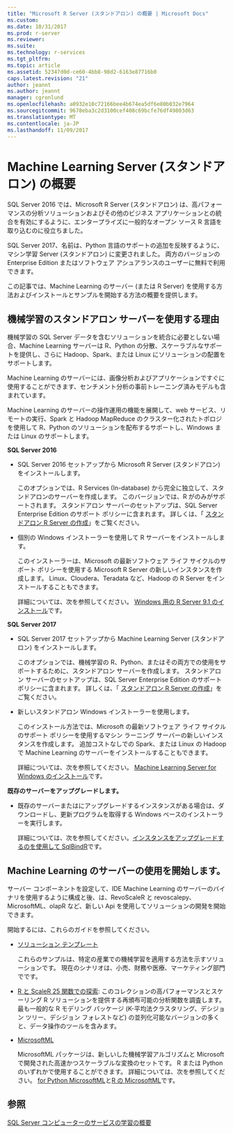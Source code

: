 ```yaml
---
title: "Microsoft R Server (スタンドアロン) の概要 | Microsoft Docs"
ms.custom: 
ms.date: 10/31/2017
ms.prod: r-server
ms.reviewer: 
ms.suite: 
ms.technology: r-services
ms.tgt_pltfrm: 
ms.topic: article
ms.assetid: 52347d0d-ce60-4bb8-98d2-6163e87716b0
caps.latest.revision: "21"
author: jeannt
ms.author: jeannt
manager: cgronlund
ms.openlocfilehash: a0932e10c72166bee4b674ea5df6e80b032e7964
ms.sourcegitcommit: 9678eba3c2d3100cef408c69bcfe76df49803d63
ms.translationtype: MT
ms.contentlocale: ja-JP
ms.lasthandoff: 11/09/2017
---
```

# <a name="getting-started-with-machine-learning-server-standalone"></a>Machine Learning Server (スタンドアロン) の概要
 
SQL Server 2016 では、Microsoft R Server (スタンドアロン) は、高パフォーマンスの分析ソリューションおよびその他のビジネス アプリケーションとの統合を有効にするように、エンタープライズに一般的なオープン ソース R 言語を取り込むのに役立ちました。  

SQL Server 2017、名前は、Python 言語のサポートの追加を反映するように、マシン学習 Server (スタンドアロン) に変更されました。 両方のバージョンの Enterprise Edition またはソフトウェア アシュアランスのユーザーに無料で利用できます。

この記事では、Machine Learning のサーバー (または R Server) を使用する方法およびインストールとサンプルを開始する方法の概要を提供します。

## <a name="why-use-a-standalone-server-for-machine-learning"></a>機械学習のスタンドアロン サーバーを使用する理由

機械学習の SQL Server データを含むソリューションを統合に必要としない場合、Machine Learning サーバーは R、Python の分散、スケーラブルなサポートを提供し、さらに Hadoop、Spark、または Linux にソリューションの配置をサポートします。

Machine Learning のサーバーには、画像分析およびアプリケーションですぐに使用することができます、センチメント分析の事前トレーニング済みモデルも含まれています。

Machine Learning のサーバーの操作運用の機能を展開して、web サービス、リモートの実行、Spark と Hadoop MapReduce のクラスター化されたトポロジを使用して R、Python のソリューションを配布するサポートし、Windows または Linux のサポートします。

**SQL Server 2016**

+ SQL Server 2016 セットアップから Microsoft R Server (スタンドアロン) をインストールします。

    このオプションでは、R Services (In-database) から完全に独立して、スタンドアロンのサーバーを作成します。 このバージョンでは、R がのみがサポートされます。 スタンドアロン サーバーのセットアップは、SQL Server Enterprise Edition のサポート ポリシーに含まれます。 詳しくは、「 [スタンドアロン R Server の作成](../../advanced-analytics/r/create-a-standalone-r-server.md)」をご覧ください。

+ 個別の Windows インストーラーを使用して R サーバーをインストールします。

    このインストーラーは、Microsoft の最新ソフトウェア ライフ サイクルのサポート ポリシーを使用する Microsoft R Server の新しいインスタンスを作成します。 Linux、Cloudera、Teradata など、Hadoop の R Server をインストールすることもできます。
    
    詳細については、次を参照してください。 [Windows 用の R Server 9.1 のインストール](https://docs.microsoft.com/machine-learning-server/install/r-server-install-windows)です。

**SQL Server 2017**

+ SQL Server 2017 セットアップから Machine Learning Server (スタンドアロン) をインストールします。 

    このオプションでは、機械学習の R、Python、またはその両方での使用をサポートするために、スタンドアロン サーバーを作成します。 スタンドアロン サーバーのセットアップは、SQL Server Enterprise Edition のサポート ポリシーに含まれます。 詳しくは、「 [スタンドアロン R Server の作成](../../advanced-analytics/r/create-a-standalone-r-server.md)」をご覧ください。  

+ 新しいスタンドアロン Windows インストーラーを使用します。

    このインストール方法では、Microsoft の最新ソフトウェア ライフ サイクルのサポート ポリシーを使用するマシン ラーニング サーバーの新しいインスタンスを作成します。 追加コストなしでの Spark、または Linux の Hadoop で Machine Learning のサーバーをインストールすることもできます。
    
    詳細については、次を参照してください。 [Machine Learning Server for Windows のインストール](https://docs.microsoft.com/machine-learning-server/install/machine-learning-server-windows-install)です。

**既存のサーバーをアップグレードします。**

+ 既存のサーバーまたはにアップグレードするインスタンスがある場合は、ダウンロードし、更新プログラムを取得する Windows ベースのインストーラーを実行します。 

    詳細については、次を参照してください。[インスタンスをアップグレードするのを使用して SqlBindR](use-sqlbindr-exe-to-upgrade-an-instance-of-sql-server.md)です。

## <a name="start-using-machine-learning-server"></a>Machine Learning のサーバーの使用を開始します。

 サーバー コンポーネントを設定して、IDE Machine Learning のサーバーのバイナリを使用するように構成と後、は、RevoScaleR と revoscalepy、MicrosoftML、olapR など、新しい Api を使用してソリューションの開発を開始できます。
    
開始するには、これらのガイドを参照してください。

+ [ソリューション テンプレート](https://docs.microsoft.com/machine-learning-server/r/sample-solutions)

    これらのサンプルは、特定の産業での機械学習を適用する方法を示すソリューションです。 現在のシナリオは、小売、財務や医療、マーケティング部門でです。

+ [R と ScaleR 25 関数での探索](https://docs.microsoft.com/machine-learning-server/r/tutorial-r-to-revoscaler): このコレクションの高パフォーマンスとスケーリング R ソリューションを提供する再頒布可能の分析関数を調査します。 最も一般的な R モデリング パッケージ (K-平均法クラスタリング、デシジョン ツリー、デシジョン フォレストなど) の並列化可能なバージョンの多くと、データ操作のツールを含みます。

- [MicrosoftML](https://msdn.microsoft.com/library/mt790482.aspx)

    MicrosoftML パッケージは、新しいした機械学習アルゴリズムと Microsoft で開発された高速かつスケーラブルな変換のセットです。 R または Python のいずれかで使用することができます。 詳細については、次を参照してください。 [for Python MicrosoftML](https://docs.microsoft.com/machine-learning-server/python-reference/microsoftml/microsoftml-package)と[R の MicrosoftML](https://docs.microsoft.com/machine-learning-server/r-reference/microsoftml/microsoftml-package)です。

## <a name="see-also"></a>参照

[SQL Server コンピューターのサービスの学習の概要](../../advanced-analytics/r/getting-started-with-sql-server-r-services.md)